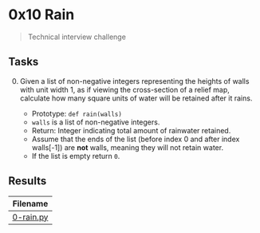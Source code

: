 # 0x10 Rain

> Technical interview challenge

## Tasks

0. Given a list of non-negative integers representing the heights of walls with unit width 1, as if viewing the cross-section of a relief map, calculate how many square units of water will be retained after it rains.

    * Prototype: `def rain(walls)`
    * `walls` is a list of non-negative integers.
    * Return: Integer indicating total amount of rainwater retained.
    * Assume that the ends of the list (before index 0 and after index walls[-1]) are **not** walls, meaning they will not retain water.
    * If the list is empty return `0`.

## Results

| Filename |
| ------ |
| [0-rain.py]()|
